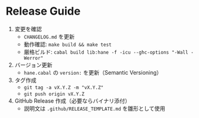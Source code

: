 # Release Guide

1. 変更を確認
   - `CHANGELOG.md` を更新
   - 動作確認: `make build && make test`
   - 厳格ビルド: `cabal build lib:hane -f -icu --ghc-options "-Wall -Werror"`
2. バージョン更新
   - `hane.cabal` の `version:` を更新（Semantic Versioning）
3. タグ作成
   - `git tag -a vX.Y.Z -m "vX.Y.Z"`
   - `git push origin vX.Y.Z`
4. GitHub Release 作成（必要ならバイナリ添付）
   - 説明文は `.github/RELEASE_TEMPLATE.md` を雛形として使用
